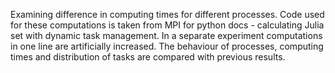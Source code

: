 Examining difference in computing times for different processes. 
Code used for these computations is taken from MPI for python docs - calculating Julia set with dynamic task management.
In a separate experiment computations in one line are artificially increased. 
The behaviour of processes, computing times and distribution of tasks are compared with previous results.